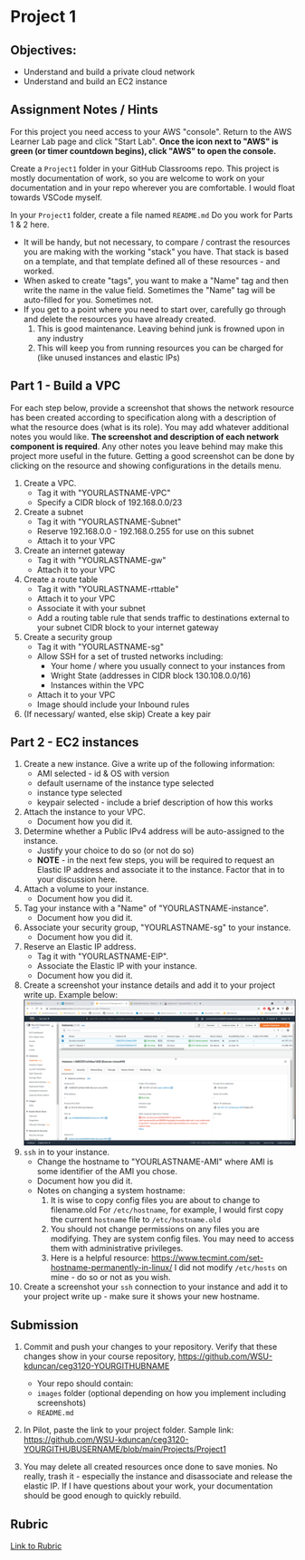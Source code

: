 # Project 1

## Objectives:

- Understand and build a private cloud network
- Understand and build an EC2 instance

## Assignment Notes / Hints

For this project you need access to your AWS "console". Return to the AWS Learner Lab page and click "Start Lab".  **Once the icon next to "AWS" is green (or timer countdown begins), click "AWS" to open the console.**

Create a `Project1` folder in your GitHub Classrooms repo. This project is mostly documentation of work, so you are welcome to work on your documentation and in your repo wherever you are comfortable. I would float towards VSCode myself.

In your `Project1` folder, create a file named `README.md` Do you work for Parts 1 & 2 here.

- It will be handy, but not necessary, to compare / contrast the resources you are making with the working "stack" you have. That stack is based on a template, and that template defined all of these resources - and worked.
- When asked to create "tags", you want to make a "Name" tag and then write the name in the value field. Sometimes the "Name" tag will be auto-filled for you. Sometimes not.
- If you get to a point where you need to start over, carefully go through and delete the resources you have already created.
  1. This is good maintenance. Leaving behind junk is frowned upon in any industry
  2. This will keep you from running resources you can be charged for (like unused instances and elastic IPs)

## Part 1 - Build a VPC

For each step below, provide a screenshot that shows the network resource has been created according to specification along with a description of what the resource does (what is its role). You may add whatever additional notes you would like. **The screenshot and description of each network component is required**. Any other notes you leave behind may make this project more useful in the future. Getting a good screenshot can be done by clicking on the resource and showing configurations in the details menu.

1. Create a VPC.
   - Tag it with "YOURLASTNAME-VPC"
   - Specify a CIDR block of 192.168.0.0/23
2. Create a subnet
   - Tag it with "YOURLASTNAME-Subnet"
   - Reserve 192.168.0.0 - 192.168.0.255 for use on this subnet
   - Attach it to your VPC
3. Create an internet gateway
   - Tag it with "YOURLASTNAME-gw"
   - Attach it to your VPC
4. Create a route table
   - Tag it with "YOURLASTNAME-rttable"
   - Attach it to your VPC
   - Associate it with your subnet
   - Add a routing table rule that sends traffic to destinations external to your subnet CIDR block to your internet gateway
5. Create a security group
   - Tag it with "YOURLASTNAME-sg"
   - Allow SSH for a set of trusted networks including:
     - Your home / where you usually connect to your instances from
     - Wright State (addresses in CIDR block 130.108.0.0/16)
     - Instances within the VPC
   - Attach it to your VPC
   - Image should include your Inbound rules
6. (If necessary/ wanted, else skip) Create a key pair

## Part 2 - EC2 instances

1. Create a new instance. Give a write up of the following information:
   - AMI selected - id & OS with version
   - default username of the instance type selected
   - instance type selected 
   - keypair selected - include a brief description of how this works
2. Attach the instance to your VPC. 
   - Document how you did it.
3. Determine whether a Public IPv4 address will be auto-assigned to the instance. 
   - Justify your choice to do so (or not do so)
   - **NOTE** - in the next few steps, you will be required to request an Elastic IP address and associate it to the instance. Factor that in to your discussion here.
4. Attach a volume to your instance. 
   - Document how you did it.
5. Tag your instance with a "Name" of "YOURLASTNAME-instance". 
   - Document how you did it.
6. Associate your security group, "YOURLASTNAME-sg" to your instance.
   - Document how you did it.
7. Reserve an Elastic IP address. 
   - Tag it with "YOURLASTNAME-EIP". 
   - Associate the Elastic IP with your instance.
   - Document how you did it.
8. Create a screenshot your instance details and add it to your project write up. Example below:
   ![sample instance details](sample.png)
9. `ssh` in to your instance. 
   - Change the hostname to "YOURLASTNAME-AMI" where AMI is some identifier of the AMI you chose. 
   - Document how you did it.
   - Notes on changing a system hostname: 
      1. It is wise to copy config files you are about to change to filename.old For `/etc/hostname`, for example, I would first copy the current `hostname` file to `/etc/hostname.old`
      2. You should not change permissions on any files you are modifying. They are system config files. You may need to access them with administrative privileges.
      3. Here is a helpful resource: https://www.tecmint.com/set-hostname-permanently-in-linux/ I did not modify `/etc/hosts` on mine - do so or not as you wish.
10. Create a screenshot your `ssh` connection to your instance and add it to your project write up - make sure it shows your new hostname.

## Submission

1. Commit and push your changes to your repository. Verify that these changes show in your course repository, https://github.com/WSU-kduncan/ceg3120-YOURGITHUBNAME

   - Your repo should contain:
   - `images` folder (optional depending on how you implement including screenshots)
   - `README.md`

2. In Pilot, paste the link to your project folder. Sample link: https://github.com/WSU-kduncan/ceg3120-YOURGITHUBUSERNAME/blob/main/Projects/Project1

3. You may delete all created resources once done to save monies. No really, trash it - especially the instance and disassociate and release the elastic IP.  If I have questions about your work, your documentation should be good enough to quickly rebuild.

## Rubric

[Link to Rubric](Rubric.md)